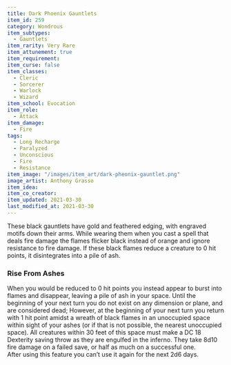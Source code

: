 ```yaml
---
title: Dark Phoenix Gauntlets
item_id: 259
category: Wondrous
item_subtypes:
  - Gauntlets
item_rarity: Very Rare
item_attunement: true
item_requirement:
item_curse: false
item_classes:
  - Cleric
  - Sorcerer
  - Warlock
  - Wizard
item_school: Evocation
item_role:
  - Attack
item_damage:
  - Fire
tags:
  - Long Recharge
  - Paralyzed
  - Unconscious
  - Fire
  - Resistance
item_image: "/images/item_art/dark-pheonix-gauntlet.png"
image_artist: Anthony Grasso
item_idea:
item_co_creator:
item_updated: 2021-03-30
last_modified_at: 2021-03-30
---
```


These black gauntlets have gold and feathered edging, with engraved motifs down their arms. 
While wearing them when you cast a spell that deals fire damage the flames flicker black instead of orange and ignore resistance to fire damage. If these black flames reduce a creature to 0 hit points, it disintegrates into a pile of ash.

### Rise From Ashes
When you would be reduced to 0 hit points you instead appear to burst into flames and disappear, leaving a pile of ash in your space. Until the beginning of your next turn you do not exist on any dimension or plane, and are considered dead; However, at the beginning of your next turn you return with 1 hit point amidst a wreath of black flames in an unoccupied space within sight of your ashes (or if that is not possible, the nearest unoccupied space). All creatures within 30 feet of this space must make a DC 18 Dexterity saving throw as they are engulfed in the inferno. They take 8d10 fire damage on a failed save, or half as much on a successful one.  
After using this feature you can’t use it again for the next 2d6 days.
